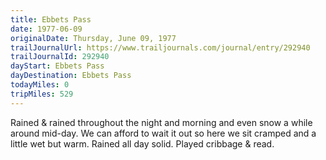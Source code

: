```yaml
---
title: Ebbets Pass
date: 1977-06-09
originalDate: Thursday, June 09, 1977
trailJournalUrl: https://www.trailjournals.com/journal/entry/292940
trailJournalId: 292940
dayStart: Ebbets Pass
dayDestination: Ebbets Pass
todayMiles: 0
tripMiles: 529
---
```

Rained & rained throughout the night and morning and even snow a while around mid-day. We can afford to wait it out so here we sit cramped and a little wet but warm. Rained all day solid. Played cribbage & read.
